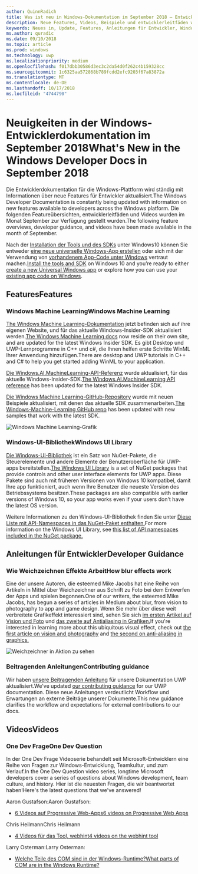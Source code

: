 ```yaml
---
author: QuinnRadich
title: Was ist neu in Windows-Dokumentation im September 2018 – Entwicklung von UWP-apps
description: Neue Features, Videos, Beispiele und entwicklerleitfäden wurden in der Windows 10-Entwicklerdokumentation für September 2018 hinzugefügt.
keywords: Neues in, Update, Features, Anleitungen für Entwickler, Windows 10, September
ms.author: quradic
ms.date: 09/10/2018
ms.topic: article
ms.prod: windows
ms.technology: uwp
ms.localizationpriority: medium
ms.openlocfilehash: f017dbb30586d3ec3c2da54d0f262c4b159328cc
ms.sourcegitcommit: 1c6325aa572868b789fcdd2efc9203f67a83872a
ms.translationtype: MT
ms.contentlocale: de-DE
ms.lasthandoff: 10/17/2018
ms.locfileid: "4744790"
---
```

# <a name="whats-new-in-the-windows-developer-docs-in-september-2018"></a><span data-ttu-id="96e52-104">Neuigkeiten in der Windows-Entwicklerdokumentation im September 2018</span><span class="sxs-lookup"><span data-stu-id="96e52-104">What's New in the Windows Developer Docs in September 2018</span></span>

<span data-ttu-id="96e52-105">Die Entwicklerdokumentation für die Windows-Plattform wird ständig mit Informationen über neue Features für Entwickler aktualisiert.</span><span class="sxs-lookup"><span data-stu-id="96e52-105">The Windows Developer Documentation is constantly being updated with information on new features available to developers across the Windows platform.</span></span> <span data-ttu-id="96e52-106">Die folgenden Featureübersichten, entwicklerleitfäden und Videos wurden im Monat September zur Verfügung gestellt wurden.</span><span class="sxs-lookup"><span data-stu-id="96e52-106">The following feature overviews, developer guidance, and videos have been made available in the month of September.</span></span>

<span data-ttu-id="96e52-107">Nach der [Installation der Tools und des SDKs](http://go.microsoft.com/fwlink/?LinkId=821431) unter Windows10 können Sie entweder [eine neue universelle Windows-App erstellen](../get-started/create-uwp-apps.md) oder sich mit der Verwendung von [vorhandenem App-Code unter Windows](../porting/index.md) vertraut machen.</span><span class="sxs-lookup"><span data-stu-id="96e52-107">[Install the tools and SDK](http://go.microsoft.com/fwlink/?LinkId=821431) on Windows 10 and you’re ready to either [create a new Universal Windows app](../get-started/create-uwp-apps.md) or explore how you can use your [existing app code on Windows](../porting/index.md).</span></span>

## <a name="features"></a><span data-ttu-id="96e52-108">Features</span><span class="sxs-lookup"><span data-stu-id="96e52-108">Features</span></span>

### <a name="windows-machine-learning"></a><span data-ttu-id="96e52-109">Windows Machine Learning</span><span class="sxs-lookup"><span data-stu-id="96e52-109">Windows Machine Learning</span></span>

<span data-ttu-id="96e52-110">[The Windows Machine Learning-Dokumentation](https://docs.microsoft.com/windows/ai/) jetzt befinden sich auf ihre eigenen Website, und für das aktuelle Windows-Insider-SDK aktualisiert werden.</span><span class="sxs-lookup"><span data-stu-id="96e52-110">[The Windows Machine Learning docs](https://docs.microsoft.com/windows/ai/) now reside on their own site, and are updated for the latest Windows Insider SDK.</span></span> <span data-ttu-id="96e52-111">Es gibt Desktop und UWP-Lernprogramme in C++ und c#, die Ihnen helfen erste Schritte WinML Ihrer Anwendung hinzufügen.</span><span class="sxs-lookup"><span data-stu-id="96e52-111">There are desktop and UWP tutorials in C++ and C# to help you get started adding WinML to your application.</span></span>

<span data-ttu-id="96e52-112">[Die Windows.AI.MachineLearning-API-Referenz](https://docs.microsoft.com/uwp/api/windows.ai.machinelearning) wurde aktualisiert, für das aktuelle Windows-Insider-SDK.</span><span class="sxs-lookup"><span data-stu-id="96e52-112">[The Windows.AI.MachineLearning API reference](https://docs.microsoft.com/uwp/api/windows.ai.machinelearning) has been updated for the latest Windows Insider SDK.</span></span>

<span data-ttu-id="96e52-113">[Die Windows Machine Learning-GitHub-Repository](https://github.com/Microsoft/Windows-Machine-Learning) wurde mit neuen Beispiele aktualisiert, mit denen das aktuelle SDK zusammenarbeiten.</span><span class="sxs-lookup"><span data-stu-id="96e52-113">[The Windows-Machine-Learning GitHub repo](https://github.com/Microsoft/Windows-Machine-Learning) has been updated with new samples that work with the latest SDK.</span></span>

![Windows Machine Learning-Grafik](images/winml-graphic.png)

### <a name="windows-ui-library"></a><span data-ttu-id="96e52-115">Windows-UI-Bibliothek</span><span class="sxs-lookup"><span data-stu-id="96e52-115">Windows UI Library</span></span>

<span data-ttu-id="96e52-116">[Die Windows-UI-Bibliothek](https://aka.ms/winui-docs) ist ein Satz von NuGet-Pakete, die Steuerelemente und andere Elemente der Benutzeroberfläche für UWP-apps bereitstellen.</span><span class="sxs-lookup"><span data-stu-id="96e52-116">[The Windows UI Library](https://aka.ms/winui-docs) is a set of NuGet packages that provide controls and other user interface elements for UWP apps.</span></span> <span data-ttu-id="96e52-117">Diese Pakete sind auch mit früheren Versionen von Windows 10 kompatibel, damit Ihre app funktioniert, auch wenn Ihre Benutzer die neueste Version des Betriebssystems besitzen.</span><span class="sxs-lookup"><span data-stu-id="96e52-117">These packages are also compatible with earlier versions of Windows 10, so your app works even if your users don't have the latest OS version.</span></span>

<span data-ttu-id="96e52-118">Weitere Informationen zu den Windows-UI-Bibliothek finden Sie unter [Diese Liste mit API-Namespaces in das NuGet-Paket enthalten.](https://docs.microsoft.com/uwp/api/overview/winui/)</span><span class="sxs-lookup"><span data-stu-id="96e52-118">For more information on the Windows UI Library, see [this list of API namespaces included in the NuGet package.](https://docs.microsoft.com/uwp/api/overview/winui/)</span></span>

## <a name="developer-guidance"></a><span data-ttu-id="96e52-119">Anleitungen für Entwickler</span><span class="sxs-lookup"><span data-stu-id="96e52-119">Developer Guidance</span></span>

### <a name="how-blur-effects-work"></a><span data-ttu-id="96e52-120">Wie Weichzeichnen Effekte Arbeit</span><span class="sxs-lookup"><span data-stu-id="96e52-120">How blur effects work</span></span>

<span data-ttu-id="96e52-121">Eine der unsere Autoren, die esteemed Mike Jacobs hat eine Reihe von Artikeln in Mittel über Weichzeichner aus Schrift zu Foto bei dem Entwerfen der Apps und spielen begonnen.</span><span class="sxs-lookup"><span data-stu-id="96e52-121">One of our writers, the esteemed Mike Jacobs, has begun a series of articles in Medium about blur, from vision to photography to app and game design.</span></span> <span data-ttu-id="96e52-122">Wenn Sie mehr über diese weit verbreitete Grafikeffekt interessiert sind, sehen Sie sich [im ersten Artikel auf Vision und Foto](https://medium.com/microsoft-design/science-in-the-system-how-blur-effects-work-8b0590996e09) und [das zweite auf Antialiasing in Grafiken.](https://medium.com/microsoft-design/science-in-the-system-how-blur-effects-work-part-2-c5589a738515)</span><span class="sxs-lookup"><span data-stu-id="96e52-122">If you're interested in learning more about this ubiquitous visual effect, check out [the first article on vision and photography](https://medium.com/microsoft-design/science-in-the-system-how-blur-effects-work-8b0590996e09) and [the second on anti-aliasing in graphics.](https://medium.com/microsoft-design/science-in-the-system-how-blur-effects-work-part-2-c5589a738515)</span></span>

![Weichzeichner in Aktion zu sehen](images/blur-example.jpg)

### <a name="contributing-guidance"></a><span data-ttu-id="96e52-124">Beitragenden Anleitungen</span><span class="sxs-lookup"><span data-stu-id="96e52-124">Contributing guidance</span></span>

<span data-ttu-id="96e52-125">Wir haben [unsere Beitragenden Anleitung](https://github.com/MicrosoftDocs/windows-uwp/blob/docs/CONTRIBUTING.md) für unsere Dokumentation UWP aktualisiert.</span><span class="sxs-lookup"><span data-stu-id="96e52-125">We've updated [our contributing guidance](https://github.com/MicrosoftDocs/windows-uwp/blob/docs/CONTRIBUTING.md) for our UWP documentation.</span></span> <span data-ttu-id="96e52-126">Diese neue Anleitungen verdeutlicht Workflow und Erwartungen an externe Beiträge unserer Dokumente.</span><span class="sxs-lookup"><span data-stu-id="96e52-126">This new guidance clarifies the workflow and expectations for external contributions to our docs.</span></span>

## <a name="videos"></a><span data-ttu-id="96e52-127">Videos</span><span class="sxs-lookup"><span data-stu-id="96e52-127">Videos</span></span>

### <a name="one-dev-question"></a><span data-ttu-id="96e52-128">One Dev Frage</span><span class="sxs-lookup"><span data-stu-id="96e52-128">One Dev Question</span></span>

<span data-ttu-id="96e52-129">In der One Dev Frage Videoserie behandelt seit Microsoft-Entwicklern eine Reihe von Fragen zur Windows-Entwicklung, Teamkultur, und zum Verlauf.</span><span class="sxs-lookup"><span data-stu-id="96e52-129">In the One Dev Question video series, longtime Microsoft developers cover a series of questions about Windows development, team culture, and history.</span></span> <span data-ttu-id="96e52-130">Hier ist die neuesten Fragen, die wir beantwortet haben!</span><span class="sxs-lookup"><span data-stu-id="96e52-130">Here's the latest questions that we've answered!</span></span>

<span data-ttu-id="96e52-131">Aaron Gustafson:</span><span class="sxs-lookup"><span data-stu-id="96e52-131">Aaron Gustafson:</span></span>

* [<span data-ttu-id="96e52-132">6 Videos auf Progressive Web-Apps</span><span class="sxs-lookup"><span data-stu-id="96e52-132">6 videos on Progressive Web Apps</span></span>](https://www.youtube.com/playlist?list=PLWs4_NfqMtoyPHoI-CIB71mEq-om6m35I)

<span data-ttu-id="96e52-133">Chris Heilmann</span><span class="sxs-lookup"><span data-stu-id="96e52-133">Chris Heilmann</span></span>

* [<span data-ttu-id="96e52-134">4 Videos für das Tool, webhint</span><span class="sxs-lookup"><span data-stu-id="96e52-134">4 videos on the webhint tool</span></span>](https://www.youtube.com/watch?v=eXfmxmiA00Y&list=PLWs4_NfqMtow00LM-vgyECAlMDxx84Q2v)

<span data-ttu-id="96e52-135">Larry Osterman:</span><span class="sxs-lookup"><span data-stu-id="96e52-135">Larry Osterman:</span></span>

* [<span data-ttu-id="96e52-136">Welche Teile des COM sind in der Windows-Runtime?</span><span class="sxs-lookup"><span data-stu-id="96e52-136">What parts of COM are in the Windows Runtime?</span></span>](https://youtu.be/_nsMjHqRn1w)